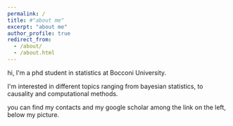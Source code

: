 ```yaml
---
permalink: /
title: #"about me"
excerpt: "about me"
author_profile: true
redirect_from:
  - /about/
  - /about.html
---
```

hi, I'm a phd student in statistics at Bocconi University.

I'm interested in different topics ranging from bayesian statistics, to causality and computational methods.

you can find my contacts and my google scholar among the link on the left, below my picture.
